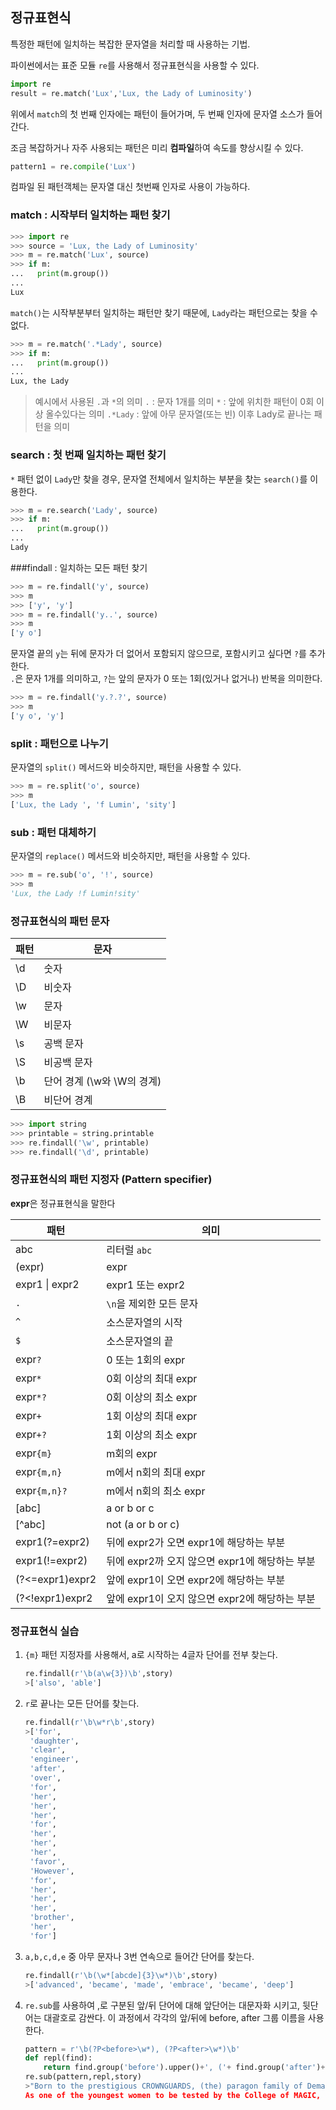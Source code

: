 ## 정규표현식
특정한 패턴에 일치하는 복잡한 문자열을 처리할 때 사용하는 기법.

파이썬에서는 표준 모듈 `re`를 사용해서 정규표현식을 사용할 수 있다.

```python
import re
result = re.match('Lux','Lux, the Lady of Luminosity')
```

위에서 `match`의 첫 번째 인자에는 패턴이 들어가며, 두 번째 인자에 문자열 소스가 들어간다.

조금 복잡하거나 자주 사용되는 패턴은 미리 <b>컴파일</b>하여 속도를 향상시킬 수 있다.

```python
pattern1 = re.compile('Lux')
```

컴파일 된 패턴객체는 문자열 대신 첫번째 인자로 사용이 가능하다.

### match : 시작부터 일치하는 패턴 찾기

```python
>>> import re
>>> source = 'Lux, the Lady of Luminosity'
>>> m = re.match('Lux', source)
>>> if m:
...   print(m.group())
...
Lux
```

`match()`는 시작부분부터 일치하는 패턴만 찾기 때문에, `Lady`라는 패턴으로는 찾을 수 없다.

```python
>>> m = re.match('.*Lady', source)
>>> if m:
...   print(m.group())
...
Lux, the Lady
```
>예시에서 사용된 `.`과 `*`의 의미
>`.` : 문자 1개를 의미
>`*` : 앞에 위치한 패턴이 0회 이상 올수있다는 의미
>`.*Lady` : 앞에 아무 문자열(또는 빈) 이후 Lady로 끝나는 패턴을 의미

### search : 첫 번째 일치하는 패턴 찾기

`*` 패턴 없이 `Lady`만 찾을 경우, 문자열 전체에서 일치하는 부분을 찾는 `search()`를 이용한다.

```python
>>> m = re.search('Lady', source)
>>> if m:
...   print(m.group())
...
Lady
```

###findall : 일치하는 모든 패턴 찾기

```python
>>> m = re.findall('y', source)
>>> m
>>> ['y', 'y']
>>> m = re.findall('y..', source)
>>> m
['y o']
```
문자열 끝의 `y`는 뒤에 문자가 더 없어서 포함되지 않으므로, 포함시키고 싶다면 `?`를 추가한다.  
`.`은 문자 1개를 의미하고, `?`는 앞의 문자가 0 또는 1회(있거나 없거나) 반복을 의미한다.

```python
>>> m = re.findall('y.?.?', source)
>>> m
['y o', 'y']
```

### split : 패턴으로 나누기
문자열의 `split()` 메서드와 비슷하지만, 패턴을 사용할 수 있다.

```python
>>> m = re.split('o', source)
>>> m
['Lux, the Lady ', 'f Lumin', 'sity']
```

### sub : 패턴 대체하기
문자열의 `replace()` 메서드와 비슷하지만, 패턴을 사용할 수 있다.

```python
>>> m = re.sub('o', '!', source)
>>> m
'Lux, the Lady !f Lumin!sity'
```

### 정규표현식의 패턴 문자

패턴|문자
---|---
\\d|숫자
\\D|비숫자
\\w|문자
\\W|비문자
\\s|공백 문자
\\S|비공백 문자
\\b|단어 경계 (\w와 \W의 경계)
\\B|비단어 경계

```python
>>> import string
>>> printable = string.printable
>>> re.findall('\w', printable)
>>> re.findall('\d', printable)
```

### 정규표현식의 패턴 지정자 (Pattern specifier)

<b>expr</b>은 정규표현식을 말한다

패턴|의미
---|---
abc|리터럴 `abc`
(expr)|expr
expr1 \| expr2 | expr1 또는 expr2
`.` | `\n`을 제외한 모든 문자
`^` | 소스문자열의 시작
`$` | 소스문자열의 끝
expr`?` | 0 또는 1회의 expr
expr`*` | 0회 이상의 최대 expr
expr`*?`| 0회 이상의 최소 expr
expr`+` | 1회 이상의 최대 expr
expr`+?`| 1회 이상의 최소 expr
expr`{m}`| m회의 expr
expr`{m,n}`| m에서 n회의 최대 expr
expr`{m,n}?` | m에서 n회의 최소 expr
[abc] | a or b or c
[^abc] | not (a or b or c)
expr1(?=expr2) | 뒤에 expr2가 오면 expr1에 해당하는 부분
expr1(!=expr2) | 뒤에 expr2까 오지 않으면 expr1에 해당하는 부분
(?<=expr1)expr2 | 앞에 expr1이 오면 expr2에 해당하는 부분
(?<!expr1)expr2 | 앞에 expr1이 오지 않으면 expr2에 해당하는 부분




### 정규표현식 실습

1. `{m}` 패턴 지정자를 사용해서, a로 시작하는 4글자 단어를 전부 찾는다.
	
	```python
	re.findall(r'\b(a\w{3})\b',story)
	>['also', 'able']
	```

2. `r`로 끝나는 모든 단어를 찾는다.

	```python
	re.findall(r'\b\w*r\b',story)
	>['for',
	 'daughter',
	 'clear',
	 'engineer',
	 'after',
	 'over',
	 'for',
	 'her',
	 'her',
	 'her',
	 'for',
	 'her',
	 'her',
	 'her',
	 'favor',
	 'However',
	 'for',
	 'her',
	 'her',
	 'her',
	 'brother',
	 'her',
	 'for']
	```

3. `a,b,c,d,e` 중 아무 문자나 3번 연속으로 들어간 단어를 찾는다.

	```python
	re.findall(r'\b(\w*[abcde]{3}\w*)\b',story)
	>['advanced', 'became', 'made', 'embrace', 'became', 'deep']
	```


4. `re.sub`를 사용하여 ,로 구분된 앞/뒤 단어에 대해 앞단어는 대문자화 시키고, 뒷단어는 대괄호로 감싼다. 이 과정에서 각각의 앞/뒤에 before, after 그룹 이름을 사용한다.

	```python
	pattern = r'\b(?P<before>\w*), (?P<after>\w*)\b'
	def repl(find):
		return find.group('before').upper()+', ('+ find.group('after')+')'
	re.sub(pattern,repl,story)
	>"Born to the prestigious CROWNGUARDS, (the) paragon family of Demacian SERVICE, (Luxanna) was destined for greatness. She grew up as the family's only DAUGHTER, (and) she immediately took to the advanced education and lavish parties required of families as high profile as the Crownguards. As Lux MATURED, (it) became clear that she was extraordinarily gifted. She could play tricks that made people believe they had seen things that did not actually exist. She could also hide in plain sight. SOMEHOW, (she) was able to reverse engineer arcane magical spells after seeing them cast only once. She was hailed as a PRODIGY, (drawing) the affections of the Demacian GOVERNMENT, (military), (and) citizens alike.
	As one of the youngest women to be tested by the College of MAGIC, (she) was discovered to possess a unique command over the powers of light. The young Lux viewed this as a great GIFT, (something) for her to embrace and use in the name of good. Realizing her unique SKILLS, (the) Demacian military recruited and trained her in covert operations. She quickly became renowned for her daring achievements; the most dangerous of which found her deep in the chambers of the Noxian High Command. She extracted valuable inside information about the Noxus-Ionian CONFLICT, (earning) her great favor with Demacians and Ionians alike. HOWEVER, (reconnaissance) and surveillance was not for her. A light of her PEOPLE, (Lux)'s true calling was the League of LEGENDS, (where) she could follow in her brother's footsteps and unleash her gifts as an inspiration for all of Demacia."
	```